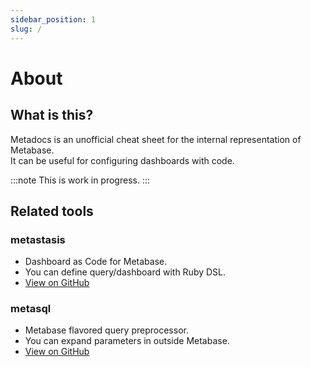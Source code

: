 ```yaml
---
sidebar_position: 1
slug: /
---
```


# About

## What is this?

Metadocs is an unofficial cheat sheet for the internal representation of Metabase.  
It can be useful for configuring dashboards with code.


:::note
This is work in progress.
:::

## Related tools

### metastasis
  - Dashboard as Code for Metabase.
  - You can define query/dashboard with Ruby DSL.
  - [View on GitHub](https://github.com/nobuyo/metastasis)

### metasql
  - Metabase flavored query preprocessor.
  - You can expand parameters in outside Metabase.
  - [View on GitHub](https://github.com/nobuyo/metasql)
